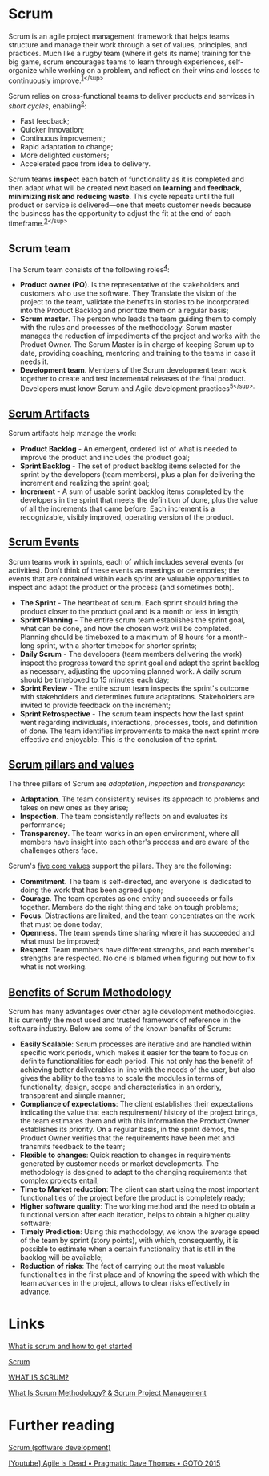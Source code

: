 # Scrum
Scrum is an agile project management framework that helps teams structure and manage their work through a set of values, principles, and practices. Much like a rugby team (where it gets its name) training for the big game, scrum encourages teams to learn through experiences, self-organize while working on a problem, and reflect on their wins and losses to continuously improve.<sup>[1](https://www.atlassian.com/agile/scrum#:~:text=Scrum%20is%20an,to%20continuously%20improve.)</sup>

Scrum relies on cross-functional teams to deliver products and services in *short cycles*, enabling<sup>[2](https://www.scrumalliance.org/about-scrum#:~:text=Scrum%20relies%20on%20cross%2Dfunctional%20teams%20to%20deliver%20products%20and%20services%20in%20short%20cycles%2C%20enabling%3A)</sup>:
- Fast feedback;
- Quicker innovation;
- Continuous improvement;
- Rapid adaptation to change;
- More delighted customers;
- Accelerated pace from idea to delivery.

Scrum teams **inspect** each batch of functionality as it is completed and then adapt what will be created next based on **learning** and **feedback**, **minimizing risk and reducing waste**. This cycle repeats until the full product or service is delivered—one that meets customer needs because the business has the opportunity to adjust the fit at the end of each timeframe.<sup>[3](https://www.scrumalliance.org/about-scrum#:~:text=Scrum%20teams%20inspect,of%20each%20timeframe.)</sup>

## Scrum team
The Scrum team consists of the following roles<sup>[4](https://www.nimblework.com/agile/scrum-methodology/#:~:text=The%20Scrum%20team%20consists%20of%20the%20following%20roles%3A)</sup>:
- **Product owner (PO)**. Is the representative of the stakeholders and customers who use the software. They Translate the vision of the project to the team, validate the benefits in stories to be incorporated into the Product Backlog and prioritize them on a regular basis;
- **Scrum master**. The person who leads the team guiding them to comply with the rules and processes of the methodology. Scrum master manages the reduction of impediments of the project and works with the Product Owner. The Scrum Master is in charge of keeping Scrum up to date, providing coaching, mentoring and training to the teams in case it needs it.
- **Development team**. Members of the Scrum development team work together to create and test incremental releases of the final product. Developers must know Scrum and Agile development practices<sup>[5](https://www.techtarget.com/searchsoftwarequality/definition/Scrum#:~:text=Members%20of%20the%20Scrum%20development%20team%20work%20together%20to%20create%20and%20test%20incremental%20releases%20of%20the%20final%20product.%20Developers%20must%20know%20Scrum%20and%20Agile%20development%20practices.)</sup>.

## [Scrum Artifacts](https://www.scrumalliance.org/about-scrum#:~:text=product%20or%20service.-,Scrum%20Artifacts,-Scrum%20artifacts%20help)
Scrum artifacts help manage the work: 
- **Product Backlog** - An emergent, ordered list of what is needed to improve the product and includes the product goal;
- **Sprint Backlog** - The set of product backlog items selected for the sprint by the developers (team members), plus a plan for delivering the increment and realizing the sprint goal;
- **Increment** - A sum of usable sprint backlog items completed by the developers in the sprint that meets the definition of done, plus the value of all the increments that came before. Each increment is a recognizable, visibly improved, operating version of the product.

## [Scrum Events](https://www.scrumalliance.org/about-scrum#:~:text=process%20control%3A%20transparency.-,Scrum%20Events,-Scrum%20teams%20work)
Scrum teams work in sprints, each of which includes several events (or activities). Don't think of these events as meetings or ceremonies; the events that are contained within each sprint are valuable opportunities to inspect and adapt the product or the process (and sometimes both).

- **The Sprint** - The heartbeat of scrum. Each sprint should bring the product closer to the product goal and is a month or less in length;
- **Sprint Planning** - The entire scrum team establishes the sprint goal, what can be done, and how the chosen work will be completed. Planning should be timeboxed to a maximum of 8 hours for a month-long sprint, with a shorter timebox for shorter sprints;
- **Daily Scrum** - The developers (team members delivering the work) inspect the progress toward the sprint goal and adapt the sprint backlog as necessary, adjusting the upcoming planned work. A daily scrum should be timeboxed to 15 minutes each day;
- **Sprint Review** - The entire scrum team inspects the sprint's outcome with stakeholders and determines future adaptations. Stakeholders are invited to provide feedback on the increment;
- **Sprint Retrospective** - The scrum team inspects how the last sprint went regarding individuals, interactions, processes, tools, and definition of done. The team identifies improvements to make the next sprint more effective and enjoyable. This is the conclusion of the sprint.
 
## [Scrum pillars and values](https://www.techtarget.com/searchsoftwarequality/definition/Scrum#:~:text=Scrum%20pillars%20and%20values)
The three pillars of Scrum are *adaptation*, *inspection* and *transparency*:
- **Adaptation**. The team consistently revises its approach to problems and takes on new ones as they arise;
- **Inspection**. The team consistently reflects on and evaluates its performance;
- **Transparency**. The team works in an open environment, where all members have insight into each other's process and are aware of the challenges others face.

Scrum's [five core values](https://www.techtarget.com/searchsoftwarequality/podcast/Heed-these-core-Scrum-values-to-see-measurable-change) support the pillars. They are the following:
- **Commitment**. The team is self-directed, and everyone is dedicated to doing the work that has been agreed upon;
- **Courage**. The team operates as one entity and succeeds or fails together. Members do the right thing and take on tough problems;
- **Focus**. Distractions are limited, and the team concentrates on the work that must be done today;
- **Openness**. The team spends time sharing where it has succeeded and what must be improved;
- **Respect**. Team members have different strengths, and each member's strengths are respected. No one is blamed when figuring out how to fix what is not working.

## [Benefits of Scrum Methodology](https://www.nimblework.com/agile/scrum-methodology/#scrum-benefits)
Scrum has many advantages over other agile development methodologies. It is currently the most used and trusted framework of reference in the software industry. Below are some of the known benefits of Scrum: 

- **Easily Scalable**: Scrum processes are iterative and are handled within specific work periods, which makes it easier for the team to focus on definite functionalities for each period. This not only has the benefit of achieving better deliverables in line with the needs of the user, but also gives the ability to the teams to scale the modules in terms of functionality, design, scope and characteristics in an orderly, transparent and simple manner;
- **Compliance of expectations**: The client establishes their expectations indicating the value that each requirement/ history of the project brings, the team estimates them and with this information the Product Owner establishes its priority. On a regular basis, in the sprint demos, the Product Owner verifies that the requirements have been met and transmits feedback to the team;
- **Flexible to changes**: Quick reaction to changes in requirements generated by customer needs or market developments. The methodology is designed to adapt to the changing requirements that complex projects entail;
- **Time to Market reduction**: The client can start using the most important functionalities of the project before the product is completely ready;
- **Higher software quality**: The working method and the need to obtain a functional version after each iteration, helps to obtain a higher quality software;
- **Timely Prediction**:  Using this methodology, we know the average speed of the team by sprint (story points), with which, consequently, it is possible to estimate when a certain functionality that is still in the backlog will be available;
- **Reduction of risks**:  The fact of carrying out the most valuable functionalities in the first place and of knowing the speed with which the team advances in the project, allows to clear risks effectively in advance.

# Links
[What is scrum and how to get started](https://www.atlassian.com/agile/scrum)

[Scrum](https://www.techtarget.com/searchsoftwarequality/definition/Scrum)

[WHAT IS SCRUM?](https://www.scrumalliance.org/about-scrum)

[What Is Scrum Methodology? & Scrum Project Management](https://www.nimblework.com/agile/scrum-methodology/#scrum-benefits)

# Further reading
[Scrum (software development)](https://en.wikipedia.org/wiki/Scrum_(software_development))

[[Youtube] Agile is Dead • Pragmatic Dave Thomas • GOTO 2015](https://www.youtube.com/watch?v=a-BOSpxYJ9M)
